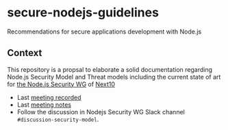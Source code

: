 # secure-nodejs-guidelines

Recommendations for secure applications development with Node.js


## Context

This repository is a propsal to elaborate a solid documentation regarding Node.js Security Model and Threat models including the current state of art for [the Node.js Security WG](https://github.com/nodejs/security-wg) of [Next10](https://github.com/nodejs/next-10)

- Last [meeting recorded](https://www.youtube.com/watch?v=MqOdY58EW7M&t=4866s)
- Last [meeting notes](https://github.com/nodejs/next-10/blob/main/meetings/summit-apr-2022.md#permissionspoliciessecurity-model)
- Follow the discussion in Nodejs Security WG Slack channel `#discussion-security-model`.
